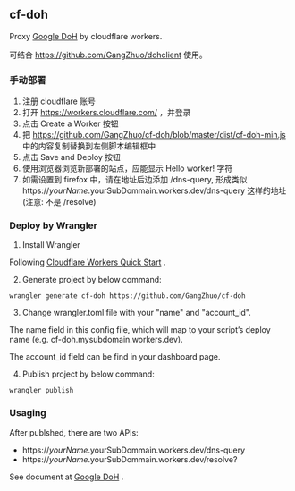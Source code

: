 ## cf-doh

Proxy [Google DoH](https://developers.google.com/speed/public-dns/docs/doh) by cloudflare workers.

可结合 https://github.com/GangZhuo/dohclient 使用。 

### 手动部署

1. 注册 cloudflare 账号
2. 打开 https://workers.cloudflare.com/ ，并登录
3. 点击 Create a Worker 按钮
4. 把 https://github.com/GangZhuo/cf-doh/blob/master/dist/cf-doh-min.js 中的内容复制替换到左侧脚本编辑框中
5. 点击 Save and Deploy 按钮
6. 使用浏览器浏览新部署的站点，应能显示 Hello worker! 字符
7. 如需设置到 firefox 中，请在地址后边添加 /dns-query, 形成类似 https://$yourName.$yourSubDommain.workers.dev/dns-query 这样的地址 (注意: 不是 /resolve)

### Deploy by Wrangler

1. Install Wrangler

Following [Cloudflare Workers Quick Start](https://developers.cloudflare.com/workers/quickstart/) .

2. Generate project by below command:

```
wrangler generate cf-doh https://github.com/GangZhuo/cf-doh
```

3. Change wrangler.toml file with your "name" and "account_id".

The name field in this config file, which will map to your script’s deploy name 
(e.g. cf-doh.mysubdomain.workers.dev).

The account_id field can be find in your dashboard page.

4. Publish project by below command:

```
wrangler publish
```

### Usaging

After publshed, there are two APIs:

* https://$yourName.$yourSubDommain.workers.dev/dns-query
* https://$yourName.$yourSubDommain.workers.dev/resolve?

See document at [Google DoH](https://developers.google.com/speed/public-dns/docs/doh) .

